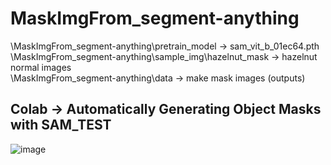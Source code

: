 # MaskImgFrom_segment-anything

 \MaskImgFrom_segment-anything\pretrain_model → sam_vit_b_01ec64.pth \
 \MaskImgFrom_segment-anything\sample_img\hazelnut_mask → hazelnut normal images \
 \MaskImgFrom_segment-anything\data → make mask images (outputs) 
 
## Colab → Automatically Generating Object Masks with SAM_TEST

![image](https://github.com/CVKim/MaskImgFrom_segment-anything/assets/90014998/ff9ca8b4-45af-4747-962f-59ff919d20ee)

